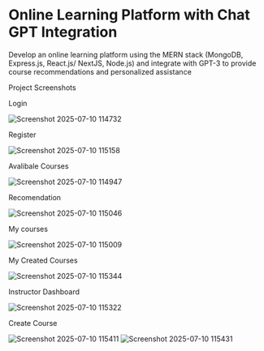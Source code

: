 #  Online Learning Platform with Chat GPT Integration
Develop an online learning platform using the MERN stack (MongoDB,  Express.js, React.js/ NextJS, Node.js) and integrate  with GPT-3 to provide course recommendations and personalized assistance

Project Screenshots

Login

![Screenshot 2025-07-10 114732](https://github.com/user-attachments/assets/49a5e189-5954-4ff6-90cb-5efb60241b5a)

Register

![Screenshot 2025-07-10 115158](https://github.com/user-attachments/assets/74033c90-ff8f-47df-9c41-89d6ba0e6ef9)

Avalibale Courses

![Screenshot 2025-07-10 114947](https://github.com/user-attachments/assets/0eabfe08-96cb-49c6-8ca9-42786219ff1d)

Recomendation

![Screenshot 2025-07-10 115046](https://github.com/user-attachments/assets/3d199e2f-33e9-4a90-8d39-84c9723b5975)

My courses

![Screenshot 2025-07-10 115009](https://github.com/user-attachments/assets/0f8ae7c4-3e57-48cb-a0d4-a51a570fc074)


My Created Courses

![Screenshot 2025-07-10 115344](https://github.com/user-attachments/assets/929f210c-f841-4306-8268-420ab52dabbe)

Instructor Dashboard

![Screenshot 2025-07-10 115322](https://github.com/user-attachments/assets/654efaa7-73e8-4a28-9637-4b152e3fed1a)

Create Course

![Screenshot 2025-07-10 115411](https://github.com/user-attachments/assets/2c957d40-72f6-4a1d-9b1b-7ec3031e6550)
![Screenshot 2025-07-10 115431](https://github.com/user-attachments/assets/cb0ab80d-2072-4432-9ce4-d3a61c579f71)
